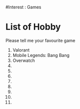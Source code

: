 #Interest   : Games 


# List of Hobby
Please tell me your favourite game 
1. Valorant 
2. Mobile Legends: Bang Bang
3. Overwatch  
4.
5.
6.
7.
8.
9.
10.
11.



